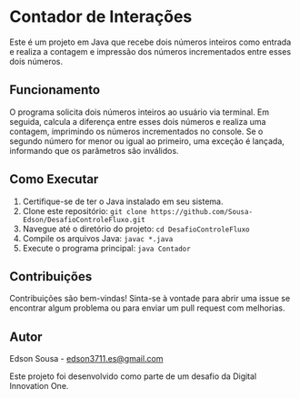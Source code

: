 # Contador de Interações

Este é um projeto em Java que recebe dois números inteiros como entrada e realiza a contagem e impressão dos números incrementados entre esses dois números.

## Funcionamento

O programa solicita dois números inteiros ao usuário via terminal.
Em seguida, calcula a diferença entre esses dois números e realiza uma contagem, imprimindo os números incrementados no console.
Se o segundo número for menor ou igual ao primeiro, uma exceção é lançada, informando que os parâmetros são inválidos.

## Como Executar

1. Certifique-se de ter o Java instalado em seu sistema.
2. Clone este repositório: `git clone https://github.com/Sousa-Edson/DesafioControleFluxo.git`
3. Navegue até o diretório do projeto: `cd DesafioControleFluxo`
4. Compile os arquivos Java: `javac *.java`
5. Execute o programa principal: `java Contador`

## Contribuições

Contribuições são bem-vindas! Sinta-se à vontade para abrir uma issue se encontrar algum problema ou para enviar um pull request com melhorias.

## Autor

Edson Sousa - edson3711.es@gmail.com

Este projeto foi desenvolvido como parte de um desafio da Digital Innovation One.
